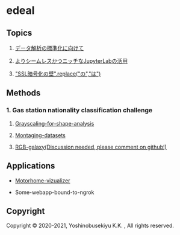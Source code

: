 # edeal

## Topics

1. [データ解析の標準化に向けて](https://colab.research.google.com/github/yoshinobu-sekiyu/edeal/blob/master/colab.google.com/Dataanalysis-standardization-1.ipynb)

2. [よりシームレスかつニッチなJupyterLabの活用](https://colab.research.google.com/github/yoshinobu-sekiyu/edeal/blob/master/colab.google.com/Dataanalysis-standardization-2.ipynb)

3. ["SSL暗号化の壁".replace("の","は")](https://colab.research.google.com/github/yoshinobu-sekiyu/edeal/blob/master/colab.google.com/Motorhome-markov-chain-3.ipynb)


## Methods

### 1. Gas station nationality classification challenge

1. [Grayscaling-for-shape-analysis](https://colab.research.google.com/github/yoshinobu-sekiyu/edeal/blob/master/colab.google.com/Gas-station-nationality-classification-1.ipynb)

2. [Montaging-datasets](https://colab.research.google.com/github/yoshinobu-sekiyu/edeal/blob/master/colab.google.com/Gas-station-nationality-classification-2.ipynb)

3. [RGB-galaxy(Discussion needed, please comment on github!)](https://colab.research.google.com/github/yoshinobu-sekiyu/edeal/blob/master/colab.google.com/Gas-station-nationality-classification-3.ipynb)

## Applications

* [Motorhome-vizualizer](https://yoshinobu-sekiyu.github.io/edeal)

* Some-webapp-bound-to-ngrok

## Copyright

Copyright ©︎ 2020-2021, Yoshinobusekiyu K.K. , All rights reserved.
